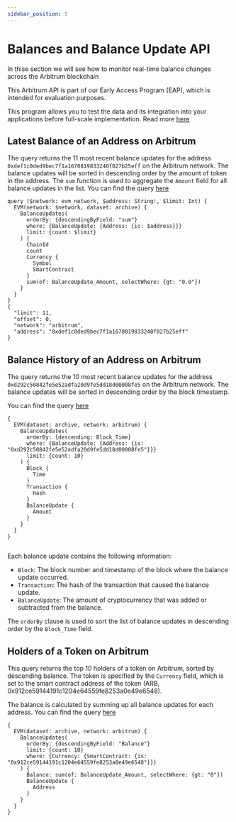 ```yaml
---
sidebar_position: 5
---
```


# Balances and Balance Update API

In thise section we will see how to monitor real-time balance changes across the Arbitrum blockchain

This Arbitrum API is part of our Early Access Program (EAP), which is intended for evaluation purposes.

This program allows you to test the data and its integration into your applications before full-scale implementation. Read more [here](https://docs.bitquery.io/docs/graphql/dataset/EAP/)

<head>
<meta name="title" content="How to get Arbitrum Balance Updates of an address"/>
<meta name="description" content="Learn how to get real time balance & balance updates of a Arbitrum address using Bitquery's Arbitrum Balance Updates API."/>
<meta name="keywords" content="balance api, balance updates api, balance updates python api, Arbitrum Balance python api, NFT balance api, Balance scan api, Balance api docs, Arbitrum Balance crypto api, balance blockchain api,Arbitrum network api, Arbitrum web3 api"/>
<meta name="robots" content="index, follow"/>
<meta http-equiv="Content-Type" content="text/html; charset=utf-8"/>
<meta name="language" content="English"/>

<!-- Open Graph / Facebook -->

<meta property="og:type" content="website" />
<meta
  property="og:title"
  content="How to get Arbitrum Balance & Balance Updates of an address"
/>
<meta
  property="og:description"
  content="Learn how to get historical & real time balance & balance updates of a Arbitrum address using Bitquery's Arbitrum Balance Updates API."
/>

<!-- Twitter -->

<meta property="twitter:card" content="summary_large_image" />
<meta property="twitter:title" content="How to get Arbitrum Balance Updates of an address" />
<meta property="twitter:description" content="Learn how to get real time balance & balance updates of a Arbitrum address using Bitquery's Arbitrum Balance Updates API." />
</head>

## Latest Balance of an Address on Arbitrum

The query returns the 11 most recent balance updates for the address `0xdef1c0ded9bec7f1a1670819833240f027b25eff` on the Arbitrum network. The balance updates will be sorted in descending order by the amount of token in the address.
The `sum` function is used to aggregate the `Amount` field for all balance updates in the list.
You can find the query [here](https://ide.bitquery.io/Address-balance-on-Arbitrum)

```
query ($network: evm_network, $address: String!, $limit: Int) {
  EVM(network: $network, dataset: archive) {
    BalanceUpdates(
      orderBy: {descendingByField: "sum"}
      where: {BalanceUpdate: {Address: {is: $address}}}
      limit: {count: $limit}
    ) {
      ChainId
      count
      Currency {
        Symbol
        SmartContract
      }
      sum(of: BalanceUpdate_Amount, selectWhere: {gt: "0.0"})
    }
  }
}
{
  "limit": 11,
  "offset": 0,
  "network": "arbitrum",
  "address": "0xdef1c0ded9bec7f1a1670819833240f027b25eff"
}

```

## Balance History of an Address on Arbitrum

The query returns the 10 most recent balance updates for the address `0xd292c50842fe5e52adfa20d9fe5dd18d00008fe5` on the Arbitrum network. The balance updates will be sorted in descending order by the block timestamp.

You can find the query [here](https://ide.bitquery.io/balance-updates-by-address-Arbitrum)

```
{
  EVM(dataset: archive, network: arbitrum) {
    BalanceUpdates(
      orderBy: {descending: Block_Time}
      where: {BalanceUpdate: {Address: {is: "0xd292c50842fe5e52adfa20d9fe5dd18d00008fe5"}}}
      limit: {count: 10}
    ) {
      Block {
        Time
      }
      Transaction {
        Hash
      }
      BalanceUpdate {
        Amount
      }
    }
  }
}


```

Each balance update contains the following information:

- `Block`: The block number and timestamp of the block where the balance update occurred.
- `Transaction`: The hash of the transaction that caused the balance update.
- `BalanceUpdate`: The amount of cryptocurrency that was added or subtracted from the balance.

The `orderBy` clause is used to sort the list of balance updates in descending order by the `Block_Time` field.

## Holders of a Token on Arbitrum

This query returns the top 10 holders of a token on Arbitrum, sorted by descending balance. The token is specified by the `Currency` field, which is set to the smart contract address of the token (ARB, 0x912ce59144191c1204e64559fe8253a0e49e6548).

The balance is calculated by summing up all balance updates for each address.
You can find the query [here](https://ide.bitquery.io/ARB-Streaming-Get-Top-Holders-of-Arbitrum-Token)

```
{
  EVM(dataset: archive, network: arbitrum) {
    BalanceUpdates(
      orderBy: {descendingByField: "Balance"}
      limit: {count: 10}
      where: {Currency: {SmartContract: {is: "0x912ce59144191c1204e64559fe8253a0e49e6548"}}}
    ) {
      Balance: sum(of: BalanceUpdate_Amount, selectWhere: {gt: "0"})
      BalanceUpdate {
        Address
      }
    }
  }
}

```
